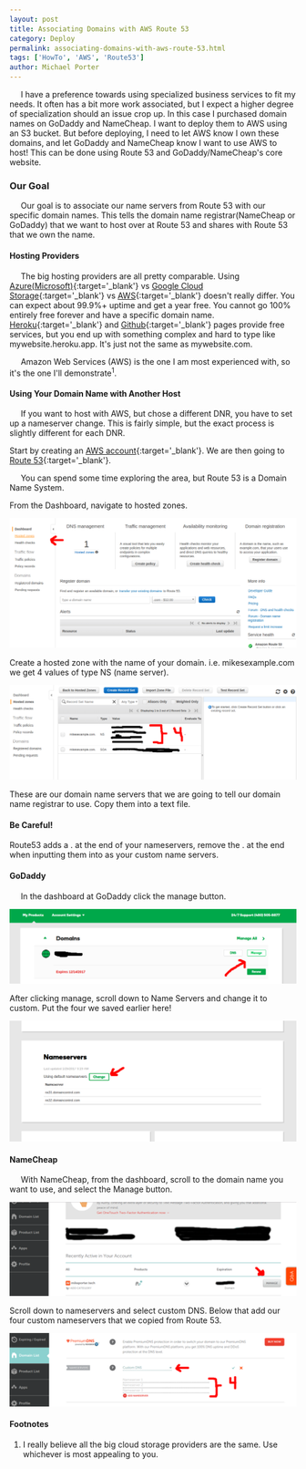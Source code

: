 ```yaml
---
layout: post
title: Associating Domains with AWS Route 53
category: Deploy
permalink: associating-domains-with-aws-route-53.html
tags: ['HowTo', 'AWS', 'Route53']
author: Michael Porter
---
```



&nbsp;&nbsp;&nbsp;&nbsp;&nbsp;I have a preference towards using specialized business services to fit my needs. It often has a bit more work associated, but I expect a higher degree of specialization should an issue crop up. In this case I purchased domain names on GoDaddy and NameCheap. I want to deploy them to AWS using an S3 bucket. But before deploying, I need to let AWS know I own these domains, and let GoDaddy and NameCheap know I want to use AWS to host! This can be done using Route 53 and GoDaddy/NameCheap's core website.

<!-- more -->

### Our Goal

&nbsp;&nbsp;&nbsp;&nbsp;&nbsp;Our goal is to associate our name servers from Route 53 with our specific domain names. This tells the domain name registrar(NameCheap or GoDaddy) that we want to host over at Route 53 and shares with Route 53 that we own the name.

#### Hosting Providers

&nbsp;&nbsp;&nbsp;&nbsp;&nbsp;The big hosting providers are all pretty comparable. Using [Azure(Microsoft)](https://azure.microsoft.com/en-us/services/app-service/web/){:target='_blank'} vs [Google Cloud Storage](https://cloud.google.com/products/){:target='_blank'} vs [AWS](https://aws.amazon.com/){:target='_blank'} doesn't really differ. You can expect about 99.9%+ uptime and get a year free. You cannot go 100% entirely free forever and have a specific domain name. [Heroku](https://www.heroku.com/){:target='_blank'} and [Github](https://pages.github.com/){:target='_blank'} pages provide free services, but you end up with something complex and hard to type like mywebsite.heroku.app. It's just not the same as mywebsite.com.

&nbsp;&nbsp;&nbsp;&nbsp;&nbsp;Amazon Web Services (AWS) is the one I am most experienced with, so it's the one I'll demonstrate<sup>1</sup>.

#### Using Your Domain Name with Another Host

&nbsp;&nbsp;&nbsp;&nbsp;&nbsp;If you want to host with AWS, but chose a different DNR, you have to set up a nameserver change. This is fairly simple, but the exact process is slightly different for each DNR.

Start by creating an [AWS account](https://aws.amazon.com){:target='_blank'}. We are then going to [Route 53](https://console.aws.amazon.com/route53){:target='_blank'}.

&nbsp;&nbsp;&nbsp;&nbsp;&nbsp;You can spend some time exploring the area, but Route 53 is a Domain Name System.

From the Dashboard, navigate to hosted zones.

![Hosted Zones Example](/../../images/posts/associating-domains-with-aws-route-53/hostedZones.png)

Create a hosted zone with the name of your domain. i.e. mikesexample.com we get 4 values of type NS (name server).

![Name Servers Example](/../../images/posts/associating-domains-with-aws-route-53/nameServers.png)

 These are our domain name servers that we are going to tell our domain name registrar to use. Copy them into a text file.

#### Be Careful!

 Route53 adds a . at the end of your nameservers, remove the . at the end when inputting them into as your custom name servers.

#### GoDaddy

&nbsp;&nbsp;&nbsp;&nbsp;&nbsp;In the dashboard at GoDaddy click the manage button.

![GoDaddy Manage Example](/../../images/posts/associating-domains-with-aws-route-53/goDaddyManage.png)

After clicking manage, scroll down to Name Servers and change it to custom. Put the four we saved earlier here!

![GoDaddy Name Servers Example](/../../images/posts/associating-domains-with-aws-route-53/goDaddyNameServers.png)

#### NameCheap

&nbsp;&nbsp;&nbsp;&nbsp;&nbsp;With NameCheap, from the dashboard, scroll to the domain name you want to use, and select the Manage button.

![Name Cheap Manage Example](/../../images/posts/associating-domains-with-aws-route-53/nameCheapManage.png)

Scroll down to nameservers and select custom DNS. Below that add our four custom nameservers that we copied from Route 53.

![Name Cheap Name Servers Example](/../../images/posts/associating-domains-with-aws-route-53/addNameServers.png)

#### Footnotes

1. I really believe all the big cloud storage providers are the same. Use whichever is most appealing to you.
